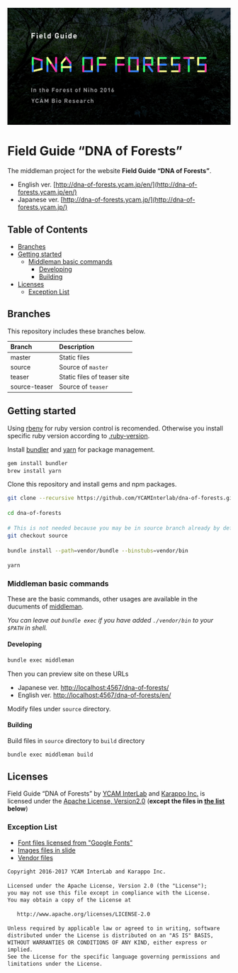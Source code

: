 ![](./source/dna-of-forests/img/share-en.png)

# Field Guide “DNA of Forests”

The middleman project for the website **Field Guide “DNA of Forests”**.

- English ver. [http://dna-of-forests.ycam.jp/en/](http://dna-of-forests.ycam.jp/en/)
- Japanese ver. [http://dna-of-forests.ycam.jp/](http://dna-of-forests.ycam.jp/)

## Table of Contents

<!-- MarkdownTOC depth="0" bracket="round" autolink="true" -->

- [Branches](#branches)
- [Getting started](#getting-started)
  - [Middleman basic commands](#middleman-basic-commands)
    - [Developing](#developing)
    - [Building](#building)
- [Licenses](#licenses)
  - [Exception List](#exception-list)

<!-- /MarkdownTOC -->


## Branches

This repository includes these branches below.

| Branch        | Description                 |
|:--------------|:----------------------------|
| master        | Static files                |
| source        | Source of `master`          |
| teaser        | Static files of teaser site |
| source-teaser | Source of `teaser`          |

## Getting started

Using [rbenv](https://github.com/rbenv/rbenv) for ruby version control is recomended.
Otherwise you install specific ruby version according to [.ruby-version](https://github.com/YCAMInterlab/dna-of-forests/blob/source/.ruby-version).

Install [bundler](http://bundler.io/) and [yarn](https://yarnpkg.com/en/) for package management.

```sh
gem install bundler
brew install yarn
```

Clone this repository and install gems and npm packages.

```sh
git clone --recursive https://github.com/YCAMInterlab/dna-of-forests.git

cd dna-of-forests

# This is not needed because you may be in source branch already by default
git checkout source

bundle install --path=vendor/bundle --binstubs=vendor/bin

yarn
```

### Middleman basic commands

These are the basic commands, other usages are available in the ducuments of [middleman](https://middlemanapp.com/).

*You can leave out `bundle exec` if you have added `./vendor/bin` to your `$PATH` in shell.*

#### Developing

```sh
bundle exec middleman
```

Then you can preview site on these URLs
- Japanese ver. [http://localhost:4567/dna-of-forests/](http://localhost:4567/dna-of-forests/)
- English ver. [http://localhost:4567/dna-of-forests/en/](http://localhost:4567/dna-of-forests/en/)

Modify files under `source` directory.


#### Building

Build files in `source` directory to `build` directory

```sh
bundle exec middleman build
```

## Licenses

Field Guide “DNA of Forests” by [YCAM InterLab](https://github.com/YCAMInterlab) and [Karappo Inc.](https://github.com/karappo) is licensed under the [Apache License, Version2.0](http://www.apache.org/licenses/LICENSE-2.0.html) (**except the files in [the list](#exception-list) below**)

### Exception List

- [Font files licensed from "Google Fonts"](https://github.com/YCAMInterlab/dna-of-forests/tree/source/source/dna-of-forests/font)
- [Images files in slide](https://github.com/YCAMInterlab/dna-of-forests/tree/source/source/dna-of-forests/img/about/slides)
- [Vendor files](https://github.com/YCAMInterlab/dna-of-forests/tree/source/source/dna-of-forests/vendor)

```
Copyright 2016-2017 YCAM InterLab and Karappo Inc.

Licensed under the Apache License, Version 2.0 (the "License");
you may not use this file except in compliance with the License.
You may obtain a copy of the License at

   http://www.apache.org/licenses/LICENSE-2.0

Unless required by applicable law or agreed to in writing, software
distributed under the License is distributed on an "AS IS" BASIS,
WITHOUT WARRANTIES OR CONDITIONS OF ANY KIND, either express or implied.
See the License for the specific language governing permissions and
limitations under the License.
```
